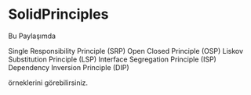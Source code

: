 # SolidPrinciples
 Bu Paylaşımda
 
 Single Responsibility Principle (SRP)
 Open Closed Principle (OSP)
 Liskov Substitution Principle (LSP)
 Interface Segregation Principle (ISP)
 Dependency Inversion Principle (DIP)
 
 örneklerini görebilirsiniz.
